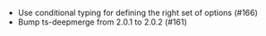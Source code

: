 - Use conditional typing for defining the right set of options (#166)
- Bump ts-deepmerge from 2.0.1 to 2.0.2 (#161)
